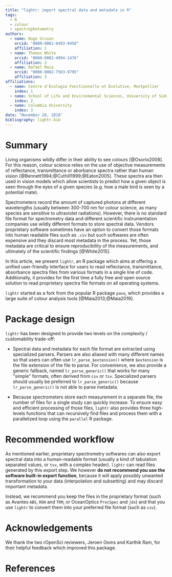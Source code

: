 ```yaml
---
title: "lightr: import spectral data and metadata in R"
tags:
  - R
  - colour
  - spectrophotometry
authors: 
  - name: Hugo Gruson
    orcid: "0000-0001-8493-9450"
    affiliation: 1
  - name: Thomas White
    orcid: "0000-0002-4094-1476"
    affiliation: 2
  - name: Rafael Maia
    orcid: "0000-0002-7563-9795"
    affiliation: 3
affiliations:
  - name: Centre d'Écologie Fonctionnelle et Évolutive, Montpellier
    index: 1
  - name: School of Life and Environmental Sciences, University of Sidney
    index: 2
  - name: Columbia University
    index: 3
date: "November 28, 2018"
bibliography: lightr.bib
---
```


# Summary

Living organisms wildly differ in their ability to see colours [@Osorio2008]. 
For this reason, colour science relies on the use of objective measurements of
reflectance, transmittance or aborbance spectra rather than human vision
[@Bennett1994;@Cuthill1999;@Eaton2005]. These spectra ara then used in vision
models which allow scientists to predict how a given object is seen through the
eyes of a given species (e.g. how a male bird is seen by a potential mate).

Spectrometers record the amount of captured photons at different wavelengths
(usually between 300-700 nm for colour science, as many species are sensitive to
ultraviolet radiations). However, there is no standard file format for
spectrometry data and different scientific instrumentation companies use wildly
different formats to store spectral data. Vendors proprietary software sometimes
have an option to convert those formats into human readable files such as `.csv`
but such softwares are often expensive and they discard most metadata in the
process. Yet, those metadata are critical to ensure reproducibility of the
measurements, and ultimately of the scientific findings [@White2015].

In this article, we present `lightr`, an R package which aims at offering a
unified user-friendly interface for users to read reflectance, transmittance, 
absorbance spectra files from various formats in a single line of code. 
Additionally, it provides for the first time a fully free and open source
solution to read proprietary spectra file formats on all operating systems.

`lightr` started as a fork from the popular R package `pavo`, which provides
a large suite of colour analysis tools [@Maia2013;@Maia2019].

# Package design

`lightr` has been designed to provide two levels on the complexity / 
customability trade-off:

* Spectral data and metadata for each file format are extracted using 
specialized parsers. Parsers are also aliased with many different names so that
users can often use `lr_parse_$extension()` where `$extension` is the file 
extension of the file to parse. For convenience, we also provide a generic 
fallback, named `lr_parse_generic()` that works for many "simple" formats, often
derived from `csv` or `tsv`. Specialized parsers should usually be preferred to
`lr_parse_generic()` because `lr_parse_generic()` is not able to parse metadata.

* Because spectrometers store each measurement in a separate file, the number of
files for a single study can quickly increase. To ensure easy and efficient 
processing of those files, `lightr` also provides three high-levels functions
that can recursively find files and process them with a parallelized loop using
the `parallel` R package.

# Recommended workflow

As mentioned earlier, proprietary spectrometry softwares can also export 
spectral data into a human-readable format (usually a kind of tabulation
separated values, or `tsv`, with a complex header). `lightr` can read files 
generated by this export step. We however
**do not recommend you use the software built-in export function**,
because it will apply possibly unwanted transformation to your data
(interpolation and  subsetting) and may discard important metadata.

Instead, we recommend you keep the files in the proprietary format (such as
Avantes `ABS`, `ROH` and `TRM`, or OceanOptics `ProcSpec` and `jdx`) and that
you use `lightr` to convert them into your preferred file format (such as 
`csv`). 

# Acknowledgements

We thank the two rOpenSci reviewers, Jeroen Ooms and Karthik Ram, for their 
helpful feedback which improved this package.

# References
